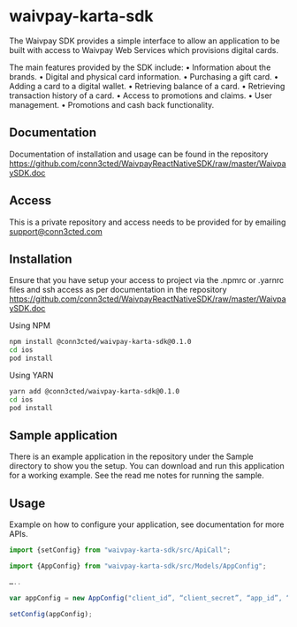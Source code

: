 # waivpay-karta-sdk

The Waivpay SDK provides a simple interface to allow an application to be built with access to Waivpay Web Services which provisions digital cards.

The main features provided by the SDK include:
•	Information about the brands.
•	Digital and physical card information.
•	Purchasing a gift card.
•	Adding a card to a digital wallet.
•	Retrieving balance of a card.
•	Retrieving transaction history of a card.
•	Access to promotions and claims.
•	User management.
•	Promotions and cash back functionality.

## Documentation

Documentation of installation and usage can be found in the repository https://github.com/conn3cted/WaivpayReactNativeSDK/raw/master/WaivpaySDK.doc

## Access

This is a private repository and access needs to be provided for by emailing support@conn3cted.com

## Installation

Ensure that you have setup your access to project via the .npmrc or .yarnrc files and ssh access as per documentation in the repository https://github.com/conn3cted/WaivpayReactNativeSDK/raw/master/WaivpaySDK.doc

Using NPM
```sh
npm install @conn3cted/waivpay-karta-sdk@0.1.0
cd ios
pod install
```

Using YARN
```sh
yarn add @conn3cted/waivpay-karta-sdk@0.1.0
cd ios
pod install
```

## Sample application

There is an example application in the repository under the Sample directory to show you the setup.
You can download and run this application for a working example.
See the read me notes for running the sample.

## Usage

Example on how to configure your application, see documentation for more APIs.

```js
import {setConfig} from "waivpay-karta-sdk/src/ApiCall";

import {AppConfig} from "waivpay-karta-sdk/src/Models/AppConfig";

…..

var appConfig = new AppConfig("client_id”, “client_secret”, “app_id”, “environment(staging|prod)");

setConfig(appConfig);
```
